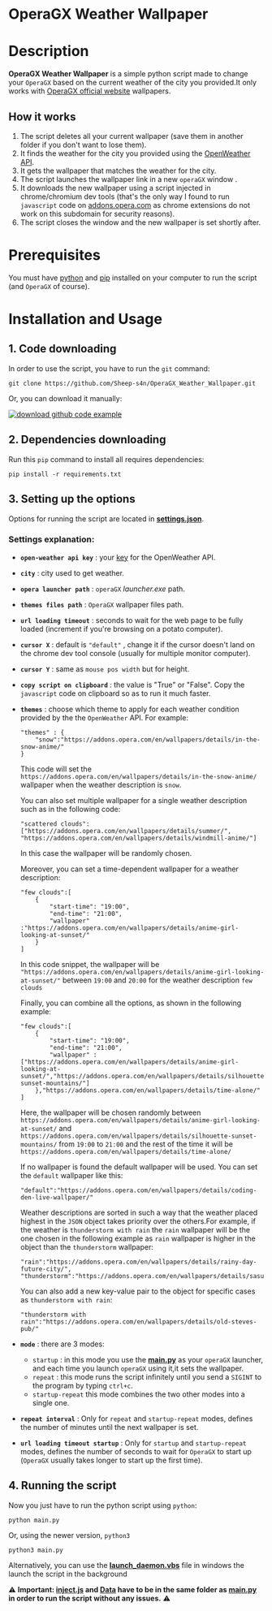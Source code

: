 # OperaGX Weather Wallpaper 

# Description
**OperaGX Weather Wallpaper** is a simple python script made to change your `OperaGX` based on the current weather of the city you provided.It only works with [OperaGX official website](https://addons.opera.com/en/wallpapers) wallpapers.

## How it works
1. The script deletes all your current wallpaper (save them in another folder if you don't want to lose them).
2. It finds the weather for the city you provided using the [OpenWeather API](https://openweathermap.org/api).
3. It gets the wallpaper that matches the weather for the city.
4. The script launches the wallpaper link in a new `operaGX` window .
5. It downloads the new wallpaper using a script injected in chrome/chromium dev tools (that's the only way I found to run `javascript` code on [addons.opera.com](https://addons.opera.com/) as chrome extensions do not work on this subdomain for security reasons).
6. The script closes the window and the new wallpaper is set shortly after.

# Prerequisites
You must have [python](https://www.python.org/downloads/) and [pip](https://pip.pypa.io/en/stable/cli/pip_download/) installed on your computer to run the script (and `OperaGX` of course).

# Installation and Usage
## 1. Code downloading
In order to use the script, you have to run the `git` command:
```
git clone https://github.com/Sheep-s4n/OperaGX_Weather_Wallpaper.git
```
Or, you can download it manually:

[![download github code example](https://i.ibb.co/PxTNd4W/image.png)](https://github.com/Sheep-s4n/OperaGX_Weather_Wallpaper/archive/refs/heads/main.zip)
## 2. Dependencies downloading
Run this `pip` command to install all requires dependencies:
```
pip install -r requirements.txt
```
## 3. Setting up the options
Options for running the script are located in **[settings.json](https://github.com/Sheep-s4n/OperaGX_Weather_Wallpaper/blob/main/Data/settings.json)**.
### Settings explanation:

- **`open-weather api key`** : your [key](https://home.openweathermap.org/api_keys) for the OpenWeather API.

- **`city`** : city used to get weather.

- **`opera launcher path`** : `operaGX` *launcher.exe* path.

- **`themes files path`** : `OperaGX` wallpaper files path.

- **`url loading timeout`** : seconds to wait for the web page to be fully loaded (increment if you're browsing on a potato computer).

- **`cursor X`** : default is `"default"` , change it if the cursor doesn't land on the chrome dev tool console (usually for multiple monitor computer).

- **`cursor Y`** : same as `mouse pos width` but for height.

-  **`copy script on clipboard`** : the value is "True" or "False". Copy the `javascript` code on clipboard so as to run it much faster.

- **`themes`** : choose which theme to apply for each weather condition provided by the the `OpenWeather` API. For example:
  ```
  "themes" : {
      "snow":"https://addons.opera.com/en/wallpapers/details/in-the-snow-anime/"
  }
  ```

  This code will set the `https://addons.opera.com/en/wallpapers/details/in-the-snow-anime/` wallpaper when the weather description is `snow`.

  You can also set multiple wallpaper for a single weather description such as in the following code:
  ```
  "scattered clouds":["https://addons.opera.com/en/wallpapers/details/summer/", "https://addons.opera.com/en/wallpapers/details/windmill-anime/"]
  ```
  In this case the wallpaper will be randomly chosen.

  Moreover, you can set a time-dependent wallpaper for a weather description:
  ```
  "few clouds":[
      {
          "start-time": "19:00",
          "end-time": "21:00",
          "wallpaper" :"https://addons.opera.com/en/wallpapers/details/anime-girl-looking-at-sunset/"
      }
  ]
  ```
  In this code snippet, the wallpaper will be `"https://addons.opera.com/en/wallpapers/details/anime-girl-looking-at-sunset/"` between `19:00` and `20:00` for the weather description `few clouds`

  Finally, you can combine all the options, as shown in the following example:
  ```
  "few clouds":[
      {
          "start-time": "19:00",
          "end-time": "21:00",
          "wallpaper" :["https://addons.opera.com/en/wallpapers/details/anime-girl-looking-at-sunset/","https://addons.opera.com/en/wallpapers/details/silhouette-sunset-mountains/"]
      },"https://addons.opera.com/en/wallpapers/details/time-alone/"
  ]
  ```
  Here, the wallpaper will be chosen randomly between `https://addons.opera.com/en/wallpapers/details/anime-girl-looking-at-sunset/` and `https://addons.opera.com/en/wallpapers/details/silhouette-sunset-mountains/` from `19:00` to `21:00` and the rest of the time it will be `https://addons.opera.com/en/wallpapers/details/time-alone/`

	If no wallpaper is found the default wallpaper will be used. You can set the `default` wallpaper like this:
    ```
	"default":"https://addons.opera.com/en/wallpapers/details/coding-den-live-wallpaper/"
    ```
	Weather descriptions are sorted in such a way that the weather placed highest in the `JSON` object takes priority over the others.For example, if the weather is `thunderstorm with rain` the `rain` wallpaper will be the one chosen in the following example as `rain` wallpaper is higher in the object than the `thunderstorm`	 wallpaper:
    ```
    "rain":"https://addons.opera.com/en/wallpapers/details/rainy-day-future-city/",
    "thunderstorm":"https://addons.opera.com/en/wallpapers/details/sasuke/"
    ```
	You can also add a new key-value pair to the object for specific cases as `thunderstorm with rain`:
    ```
    "thunderstorm with rain":"https://addons.opera.com/en/wallpapers/details/old-steves-pub/"
    ```

- **`mode`** : there are 3 modes:
	- `startup` : in this mode you use the **[main.py](https://github.com/Sheep-s4n/OperaGX_Weather_Wallpaper/blob/main/main.py)** as your `operaGX` launcher, and each time you launch `operaGX` using it,it sets the wallpaper.
    - `repeat` : this mode runs the script infinitely until you send a `SIGINT` to the program by typing `ctrl+c`.
    - `startup-repeat` this mode combines the two other modes into a single one.

- **`repeat interval`** : Only for `repeat` and `startup-repeat` modes, defines the number of minutes until the next wallpaper is set.

- **`url loading timeout startup`** : Only for `startup` and `startup-repeat` modes, defines the number of seconds to wait for `OperaGX` to start up (`OperaGX` usually takes longer to start up the first time).

## 4. Running the script
Now you just have to run the python script using `python`:
```
python main.py
```
Or, using the newer version, `python3`
```
python3 main.py
```
Alternatively, you can use the **[launch_daemon.vbs](https://github.com/Sheep-s4n/OperaGX_Weather_Wallpaper/blob/main/launch_daemon.vbs)** file in windows the launch the script in the background

⚠️ **Important: [inject.js](https://github.com/Sheep-s4n/OperaGX_Weather_Wallpaper/blob/main/inject.js) and [Data](https://github.com/Sheep-s4n/OperaGX_Weather_Wallpaper/tree/main/Data) have to be in the same folder as **[main.py](https://github.com/Sheep-s4n/OperaGX_Weather_Wallpaper/blob/main/main.py)** in order to run the script without any issues.** ⚠️